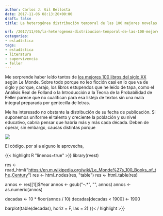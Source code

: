 ```yaml
---
author: Carlos J. Gil Bellosta
date: 2017-11-06 08:13:20+00:00
draft: false
title: La heterogénea distribución temporal de las 100 mejores novelas según Le Monde

url: /2017/11/06/la-heterogenea-distribucion-temporal-de-las-100-mejores-novelas-segun-le-monde/
categories:
- estadística
tags:
- estadística
- literatura
- supervivencia
- feller
---
```


Me sorprende haber leído tantos de [los mejores 100 libros del siglo XX](https://en.m.wikipedia.org/wiki/Le_Monde%27s_100_Books_of_the_Century) según Le Monde. Sobre todo porque no leo ficción  casi en lo que va de siglo y porque, carajo, los libros estupendos que he leído de tapa, como el Análisis Real de Folland o la Introducción a la Teoría de la Probabilidad de Feller parece que no cualifican para esa listeja de textos sin una mala integral preparada por gentecilla de letras.

Me ha interesado no obstante la distribución de su fecha de publicación. Si suponemos uniforme el talento y creciente la población y su nivel educativo, cabría pensar que habría más y más cada década. Deben de operar, sin embargo, causas distintas porque

![](/wp-uploads/2017/11/distribucion_fecha_publicacion.png)

El código, por si a alguno le aprovecha,

{{< highlight R "linenos=true" >}}
library(rvest)

res <- read_html("https://en.m.wikipedia.org/wiki/Le_Monde%27s_100_Books_of_the_Century")
res <- html_nodes(res, "table")
res <- html_table(res)

annos <- res[[1]]$Year
annos <- gsub("–.*", "", annos)
annos <- as.numeric(annos)

decadas <- 10 * floor(annos / 10)
decadas[decadas < 1900] <- 1900

barplot(table(decadas), horiz = F, las = 2)
{{< / highlight >}}

